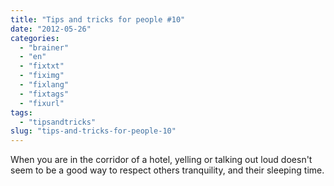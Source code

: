 ```yaml
---
title: "Tips and tricks for people #10"
date: "2012-05-26"
categories: 
  - "brainer"
  - "en"
  - "fixtxt"
  - "fiximg"
  - "fixlang"
  - "fixtags"
  - "fixurl"
tags: 
  - "tipsandtricks"
slug: "tips-and-tricks-for-people-10"
---
```


When you are in the corridor of a hotel, yelling or talking out loud doesn't seem to be a good way to respect others tranquility, and their sleeping time.
